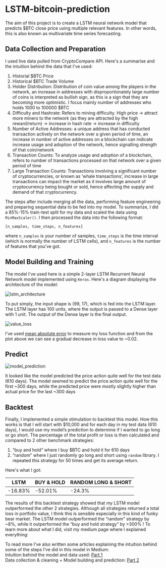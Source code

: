 # LSTM-bitcoin-prediction
The aim of this project is to create a LSTM neural network model that predicts $BTC close price using multiple relevant features. In other words, this is also known as multivariate time series forecasting.

<h2>Data Collection and Preparation</h2>

I used live data pulled from CryptoCompare API. Here's a summarise and the intuition behind the data that I've used:


1. Historial $BTC Price
2. Historical $BTC Trade Volume
3. Holder Distribution: Distribution of coin value among the players in the network, an increase in addresses with disproportionately large number of coins is interpreted as bullish sign, as this is a sign that they are becoming more optimistic. I focus mainly number of addresses who holds 1000 to 100000 $BTC
4. Difficulty and Hashrate: Refers to mining difficulty. High price -> attract more miners to the network (as they are attracted by the high reward/return) -> increase in hash rate -> increase in difficulty
5. Number of Active Addresses: a unique address that has conducted transaction actively on the network over a given period of time, an increase in number of active addresses on a blockchain can indicate increase usage and adoption of the network, hence signalling strength of that coin/network
6. Transaction Counts: To analyze usage and adoption of a blockchain, refers to number of transactions processed on that network over a given period of time
7. Large Transaction Counts: Transactions involving a significant number of cryptocurrencies, or known as ‘whale transactions’, increase in large transactions can impact the market as it involves large amount of cryptocurrency being bought or sold, hence affecting the supply and demand of that cryptocurrency.

The steps after include merging all the data, performing feature engineering and preparing sequential data to be fed into my model. To summarize, I did a 85%-15% train-test split for my data and scaled the data using `MinMaxScaler()`. I then processed the data into the following format:

````
[n_samples, time_steps, n_features]
`````

where `n_samples` is your number of samples, `time_steps` is the time interval (which is normally the number of LSTM cells), and `n_features` is the number of features that you’ve got.

<h2>Model Building and Training</h2>

The model I've used here is a simple 2-layer LSTM Recurrent Neural Network model implemented using `Keras`. Here's a diagram displaying the architecture of the model:

![lstm_architecture](https://github.com/owaikien/LSTM-bitcoin-prediction/assets/95358608/9bae97a9-2354-4a1d-b916-ce1ee35bd0a1)

To put simply, the input shape is (99, 17), which is fed into the LSTM layer. The LSTM layer has 100 units, where the output is passed to a Dense layer with 1 unit. The output of the Dense layer is the final output.

![value_loss](https://github.com/owaikien/LSTM-bitcoin-prediction/assets/95358608/234d3ac4-827c-4777-a68f-aeb4ce3e1081)

I've used [mean absolute error](https://en.wikipedia.org/wiki/Mean_absolute_error) to measure my loss function and from the plot above we can see a gradual decrease in loss value to ~0.02.

<h2>Predict</h2>

![model_prediction](https://github.com/owaikien/LSTM-bitcoin-prediction/assets/95358608/7f549192-710a-45b8-9e70-6c237e89841b)

It looked like the model predicted the price action quite well for the test data (610 days). The model seemed to predict the price action quite well for the first ~300 days, while the predicted price were mostly slightly higher than actual price for the last ~300 days

<h2>Backtest</h2>
Finally, I implemented a simple stimulation to backtest this model. How this works is that I will start with $10,000 and for each day in my test data (610 days), I would use my model’s prediction to determine if I wanted to go long or go short. The percentage of the total profit or loss is then calculated and compared to 2 other benchmark strategies: 

1. “buy and hold” where I buy $BTC and hold it for 610 days
2. “random” where I just randomly go long and short using `random` library. I repeated this strategy for 50 times and get its average return. 

Here's what I got:

| LSTM | BUY & HOLD | RANDOM LONG & SHORT |
| ------------ | ----- | ------------------ |
| -16.83% | -52.01% | -24.3% |

The results of this backtest strategy showed that my LSTM model outperformed the other 2 strategies. Although all strategies returned a total loss in portfolio value, I think this is sensible especially in this kind of funky bear market. The LSTM model outperformed the “random” strategy by ~8%, while it outperformed the “buy and hold strategy” by >300% !
To learn more about what I did, visit my medium page where I explained everything:

To read more I’ve also written some articles explaining the intuition behind some of the steps I’ve did in this model in Medium: <br>
Intuition behind the model and data used: [Part 1](https://medium.com/@kienong2000/using-multiple-features-to-predict-bitcoin-close-price-multivariate-time-series-forecasting-with-e43cb5da63b1) <br>
Data collection & cleaning + Model building and prediction: [Part 2](https://medium.com/@kienong2000/using-multiple-features-to-predict-bitcoin-close-price-multivariate-time-series-forecasting-with-e4ecd2a4e008)
